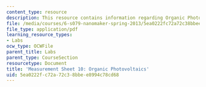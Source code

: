 ```yaml
---
content_type: resource
description: This resource contains information regarding Organic Photovoltaics.
file: /media/courses/6-s079-nanomaker-spring-2013/5ea0222fc72a72c38bbee8994c78cd68_MIT6_S079S13_lab10.pdf
file_type: application/pdf
learning_resource_types:
- Labs
ocw_type: OCWFile
parent_title: Labs
parent_type: CourseSection
resourcetype: Document
title: 'Measurement Sheet 10: Organic Photovoltaics'
uid: 5ea0222f-c72a-72c3-8bbe-e8994c78cd68
---
```

